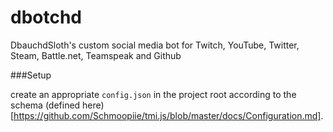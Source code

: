 # dbotchd
DbauchdSloth's custom social media bot for Twitch, YouTube, Twitter, Steam, Battle.net, Teamspeak and Github


###Setup

create an appropriate `config.json` in the project root according to the schema (defined here)[https://github.com/Schmoopiie/tmi.js/blob/master/docs/Configuration.md].
